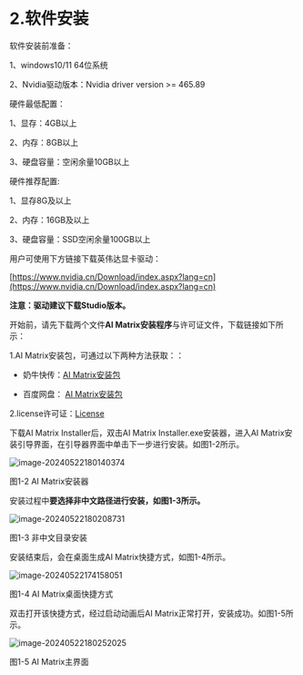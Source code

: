 # 2.软件安装

软件安装前准备：

1、windows10/11 64位系统

2、Nvidia驱动版本：Nvidia driver version >= 465.89

硬件最低配置：

1、显存：4GB以上

2、内存：8GB以上

3、硬盘容量：空闲余量10GB以上

硬件推荐配置:

1、显存8G及以上

2、内存：16GB及以上

3、硬盘容量：SSD空闲余量100GB以上

用户可使用下方链接下载英伟达显卡驱动：

[https://www.nvidia.cn/Download/index.aspx?lang=cn](https://www.nvidia.cn/Download/index.aspx?lang=cn)

**注意：驱动建议下载Studio版本。**



开始前，请先下载两个文件**AI Matrix安装程序**与许可证文件，下载链接如下所示：

1.AI Matrix安装包，可通过以下两种方法获取：：

- 奶牛快传：[AI Matrix安装包](https://dongshanpi.cowtransfer.com/s/38b9bed360984b)

- 百度网盘： [AI Matrix安装包](https://pan.baidu.com/s/1OHn6DtUXT_-ltrsJNGVv0w?pwd=neg9 )

 2.license许可证：[License](https://forums.100ask.net/t/topic/6688)



下载AI Matrix Installer后，双击AI Matrix Installer.exe安装器，进入AI Matrix安装引导界面，在引导器界面中单击下一步进行安装。如图1-2所示。

![image-20240522180140374](http://photos.100ask.net/canaan-docs/image-20240522180140374.png)

图1-2 AI Matrix安装器



安装过程中**要选择非中文路径进行安装，**如图1-3所示**。**

![image-20240522180208731](http://photos.100ask.net/canaan-docs/image-20240522180208731.png)

图1-3 非中文目录安装

安装结束后，会在桌面生成AI Matrix快捷方式，如图1-4所示。

  ![image-20240522174158051](http://photos.100ask.net/canaan-docs/image-20240522174158051.png)

图1-4 AI Matrix桌面快捷方式

双击打开该快捷方式，经过启动动画后AI Matrix正常打开，安装成功。如图1-5所示。

![image-20240522180252025](http://photos.100ask.net/canaan-docs/image-20240522180252025.png)

图1-5 AI Matrix主界面

